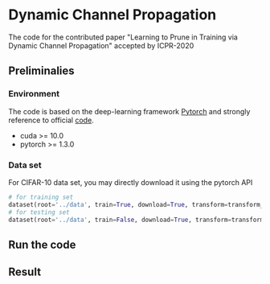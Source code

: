 # Dynamic Channel Propagation
The code for the contributed paper "Learning to Prune in Training via Dynamic Channel Propagation" accepted by ICPR-2020
## Preliminalies
### Environment
The code is based on the deep-learning framework [Pytorch](https://pytorch.org/) and strongly reference to official [code](https://github.com/pytorch/pytorch). 
* cuda >= 10.0
* pytorch >= 1.3.0
### Data set
For CIFAR-10 data set, you may directly download it using the pytorch API
```python
# for training set
dataset(root='../data', train=True, download=True, transform=transform_train)
# for testing set
dataset(root='../data', train=False, download=True, transform=transform_train)
```

## Run the code

## Result
